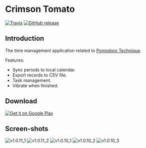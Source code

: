 Crimson Tomato
==============

[![Travis](https://img.shields.io/travis/CyberZHG/CrimsonTomato.svg?maxAge=2592000)](https://travis-ci.org/CyberZHG/CrimsonTomato)
[![GitHub release](https://img.shields.io/github/release/CyberZHG/CrimsonTomato.svg?maxAge=2592000)](https://github.com/CyberZHG/CrimsonTomato/releases)

## Introduction

The time management application related to [Pomodoro Technique](https://en.wikipedia.org/wiki/Pomodoro_Technique).

Features:

* Sync periods to local calendar.
* Export records to CSV file.
* Task management.
* Vibrate when finished.

## Download

[![Get it on Google Play](https://play.google.com/intl/en_us/badges/images/generic/en_badge_web_generic.png)](https://play.google.com/store/apps/details?id=zhaohg.crimson&utm_source=global_co&utm_medium=prtnr&utm_content=Mar2515&utm_campaign=PartBadge&pcampaignid=MKT-Other-global-all-co-prtnr-py-PartBadge-Mar2515-1)

## Screen-shots


![v1.0.11_1](https://cloud.githubusercontent.com/assets/853842/17643304/04ba3e48-6199-11e6-92d1-579201fdca7a.jpg)
![v1.0.11_2](https://cloud.githubusercontent.com/assets/853842/17643305/04e8922a-6199-11e6-9e9f-d62ac5c475e4.jpg)
![v1.0.10_1](https://cloud.githubusercontent.com/assets/853842/11317338/cf4ff8f0-9066-11e5-9be3-87cffcedf80f.png)
![v1.0.10_2](https://cloud.githubusercontent.com/assets/853842/11317339/cf502460-9066-11e5-94a9-71a87020643a.png)
![v1.0.10_3](https://cloud.githubusercontent.com/assets/853842/11317340/cf51cd1a-9066-11e5-9759-92de1fd265a7.png)

